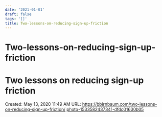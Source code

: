 ```yaml
---
date: '2021-01-01'
draft: false
tags: '[]'
title: Two-lessons-on-reducing-sign-up-friction
---
```


# Two-lessons-on-reducing-sign-up-friction

# Two lessons on reducing sign-up friction
Created: May 13, 2020 11:49 AM
URL: https://bbirnbaum.com/two-lessons-on-reducing-sign-up-friction/
[photo-1533582437341-dfdc01630b05](Two%20lessons%20on%20reducing%20sign-up%20friction%20eb755d50dbb446b791bca84ad479ed7e/photo-1533582437341-dfdc01630b05)
